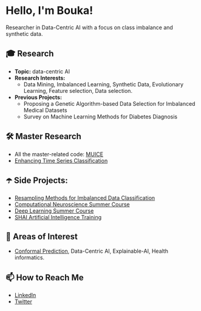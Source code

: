 # Hello, I'm Bouka!

Researcher in Data-Centric AI with a focus on class imbalance and synthetic data.

## 🎓 Research
- **Topic:** data-centric AI
- **Research Interests:**
  - Data Mining, Imbalanced Learning, Synthetic Data, Evolutionary Learning, Feature selection, Data selection.
- **Previous Projects:**
  - Proposing a Genetic Algorithm-based Data Selection for Imbalanced Medical Datasets
  - Survey on Machine Learning Methods for Diabetes Diagnosis

## 🛠️ Master Research
- All the master-related code: [MUICE](https://github.com/Bouka12/MUICE)
- [Enhancing Time Series Classification](https://github.com/Bouka12/code_tfm)
## ☂️ Side Projects:
- [Resampling Methods for Imbalanced Data Classification](https://github.com/Bouka12/Resampling-Methods-for-Imbalanced-Data-Classification)
- [Computational Neuroscience Summer Course](https://github.com/Omar-Saad-ELGharbawy/NMA_Computational_NeuroScience_Project)
- [Deep Learning Summer Course](https://github.com/br10cf/Neuromatch_Brain_Tumor)
- [SHAI Artificial Intelligence Training](https://github.com/Reem-AbuFarah/First_Project)

## 🌱 Areas of Interest
- [Conformal Prediction](https://github.com/Bouka12/Conformal-Prediction-for-Imbalanced-data), Data-Centric AI, Explainable-AI, Health informatics.

## 📫 How to Reach Me
- [LinkedIn](https://www.linkedin.com/in/mabroukasalmi/)
- [Twitter](https://twitter.com/SalmiMabrouka)


